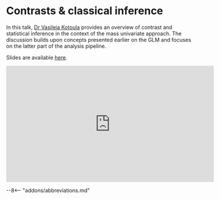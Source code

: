 # Contrasts & classical inference

In this talk, [Dr Vasileia Kotoula](https://www.kcl.ac.uk/people/vasileia-kotoula) provides an overview of contrast and statistical inference in the context of the mass univariate approach. The discussion builds upon concepts presented earlier on the GLM and focuses on the latter part of the analysis pipeline.

Slides are available [here](../slides/2024/04_kotoula_contrasts.pdf).

<iframe width="560" height="315" src="https://www.youtube.com/embed/kbeCUwU5mxg?si=tAH4ZjRcF_QUjBJ6" title="YouTube video player" frameborder="0" allow="accelerometer; autoplay; clipboard-write; encrypted-media; gyroscope; picture-in-picture; web-share" referrerpolicy="strict-origin-when-cross-origin" allowfullscreen></iframe>

--8<-- "addons/abbreviations.md"
